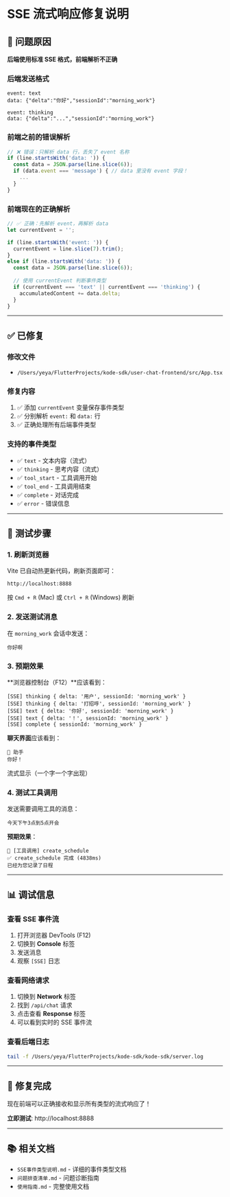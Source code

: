 # SSE 流式响应修复说明

## 🐛 问题原因

**后端使用标准 SSE 格式，前端解析不正确**

### 后端发送格式

```
event: text
data: {"delta":"你好","sessionId":"morning_work"}

event: thinking
data: {"delta":"...","sessionId":"morning_work"}

```

### 前端之前的错误解析

```javascript
// ❌ 错误：只解析 data 行，丢失了 event 名称
if (line.startsWith('data: ')) {
  const data = JSON.parse(line.slice(6));
  if (data.event === 'message') { // data 里没有 event 字段！
    ...
  }
}
```

### 前端现在的正确解析

```javascript
// ✅ 正确：先解析 event，再解析 data
let currentEvent = '';

if (line.startsWith('event: ')) {
  currentEvent = line.slice(7).trim();
}
else if (line.startsWith('data: ')) {
  const data = JSON.parse(line.slice(6));
  
  // 使用 currentEvent 判断事件类型
  if (currentEvent === 'text' || currentEvent === 'thinking') {
    accumulatedContent += data.delta;
  }
}
```

---

## ✅ 已修复

### 修改文件
- `/Users/yeya/FlutterProjects/kode-sdk/user-chat-frontend/src/App.tsx`

### 修复内容
1. ✅ 添加 `currentEvent` 变量保存事件类型
2. ✅ 分别解析 `event:` 和 `data:` 行
3. ✅ 正确处理所有后端事件类型

### 支持的事件类型
- ✅ `text` - 文本内容（流式）
- ✅ `thinking` - 思考内容（流式）
- ✅ `tool_start` - 工具调用开始
- ✅ `tool_end` - 工具调用结束
- ✅ `complete` - 对话完成
- ✅ `error` - 错误信息

---

## 🧪 测试步骤

### 1. 刷新浏览器

Vite 已自动热更新代码，刷新页面即可：

```
http://localhost:8888
```

按 `Cmd + R` (Mac) 或 `Ctrl + R` (Windows) 刷新

### 2. 发送测试消息

在 `morning_work` 会话中发送：
```
你好啊
```

### 3. 预期效果

**浏览器控制台（F12）**应该看到：
```
[SSE] thinking { delta: '用户', sessionId: 'morning_work' }
[SSE] thinking { delta: '打招呼', sessionId: 'morning_work' }
[SSE] text { delta: '你好', sessionId: 'morning_work' }
[SSE] text { delta: '！', sessionId: 'morning_work' }
[SSE] complete { sessionId: 'morning_work' }
```

**聊天界面**应该看到：
```
🤖 助手
你好！
```

流式显示（一个字一个字出现）

### 4. 测试工具调用

发送需要调用工具的消息：
```
今天下午3点到5点开会
```

**预期效果**：
```
🔧 [工具调用] create_schedule
✅ create_schedule 完成 (4838ms)
已经为您记录了日程
```

---

## 📊 调试信息

### 查看 SSE 事件流

1. 打开浏览器 DevTools (F12)
2. 切换到 **Console** 标签
3. 发送消息
4. 观察 `[SSE]` 日志

### 查看网络请求

1. 切换到 **Network** 标签
2. 找到 `/api/chat` 请求
3. 点击查看 **Response** 标签
4. 可以看到实时的 SSE 事件流

### 查看后端日志

```bash
tail -f /Users/yeya/FlutterProjects/kode-sdk/kode-sdk/server.log
```

---

## 🎉 修复完成

现在前端可以正确接收和显示所有类型的流式响应了！

**立即测试**: http://localhost:8888

---

## 📚 相关文档

- `SSE事件类型说明.md` - 详细的事件类型文档
- `问题排查清单.md` - 问题诊断指南
- `使用指南.md` - 完整使用文档
